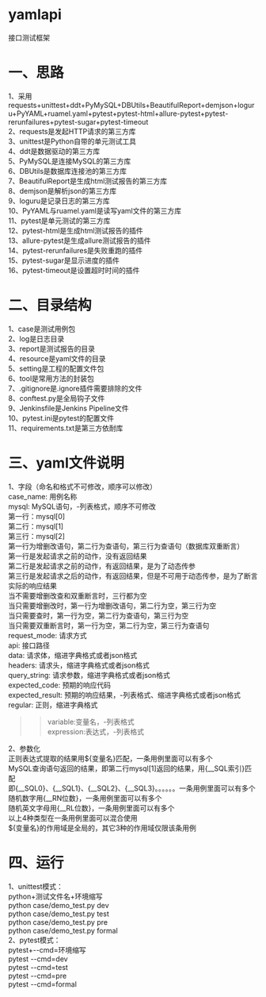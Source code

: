 # yamlapi  
接口测试框架  


# 一、思路         
1、采用requests+unittest+ddt+PyMySQL+DBUtils+BeautifulReport+demjson+loguru+PyYAML+ruamel.yaml+pytest+pytest-html+allure-pytest+pytest-rerunfailures+pytest-sugar+pytest-timeout  
2、requests是发起HTTP请求的第三方库  
3、unittest是Python自带的单元测试工具  
4、ddt是数据驱动的第三方库  
5、PyMySQL是连接MySQL的第三方库  
6、DBUtils是数据库连接池的第三方库  
7、BeautifulReport是生成html测试报告的第三方库  
8、demjson是解析json的第三方库  
9、loguru是记录日志的第三方库  
10、PyYAML与ruamel.yaml是读写yaml文件的第三方库  
11、pytest是单元测试的第三方库  
12、pytest-html是生成html测试报告的插件  
13、allure-pytest是生成allure测试报告的插件  
14、pytest-rerunfailures是失败重跑的插件   
15、pytest-sugar是显示进度的插件  
16、pytest-timeout是设置超时时间的插件  


# 二、目录结构    
1、case是测试用例包              
2、log是日志目录         
3、report是测试报告的目录       
4、resource是yaml文件的目录      
5、setting是工程的配置文件包            
6、tool是常用方法的封装包  
7、.gitignore是.ignore插件需要排除的文件  
8、conftest.py是全局钩子文件  
9、Jenkinsfile是Jenkins Pipeline文件  
10、pytest.ini是pytest的配置文件  
11、requirements.txt是第三方依耐库  


# 三、yaml文件说明  
1、字段（命名和格式不可修改，顺序可以修改）  
case_name: 用例名称  
mysql: MySQL语句，-列表格式，顺序不可修改  
第一行：mysql[0]  
第二行：mysql[1]  
第三行：mysql[2]  
第一行为增删改语句，第二行为查语句，第三行为查语句（数据库双重断言）  
第一行是发起请求之前的动作，没有返回结果  
第二行是发起请求之前的动作，有返回结果，是为了动态传参  
第三行是发起请求之后的动作，有返回结果，但是不可用于动态传参，是为了断言实际的响应结果  
当不需要增删改查和双重断言时，三行都为空  
当只需要增删改时，第一行为增删改语句，第二行为空，第三行为空  
当只需要查时，第一行为空，第二行为查语句，第三行为空  
当只需要双重断言时，第一行为空，第二行为空，第三行为查语句  
request_mode: 请求方式  
api: 接口路径    
data: 请求体，缩进字典格式或者json格式     
headers: 请求头，缩进字典格式或者json格式    
query_string: 请求参数，缩进字典格式或者json格式    
expected_code: 预期的响应代码    
expected_result: 预期的响应结果，-列表格式、缩进字典格式或者json格式  
regular: 正则，缩进字典格式  
>>variable:变量名，-列表格式  
>>expression:表达式，-列表格式  

2、参数化  
正则表达式提取的结果用${变量名}匹配，一条用例里面可以有多个  
MySQL查询语句返回的结果，即第二行mysql[1]返回的结果，用{__SQL索引}匹配  
即{__SQL0}、{__SQL1}、{__SQL2}、{__SQL3}。。。。。。一条用例里面可以有多个  
随机数字用{__RN位数}，一条用例里面可以有多个  
随机英文字母用{__RL位数}，一条用例里面可以有多个  
以上4种类型在一条用例里面可以混合使用  
${变量名}的作用域是全局的，其它3种的作用域仅限该条用例  


# 四、运行  
1、unittest模式：  
python+测试文件名+环境缩写  
python case/demo_test.py dev  
python case/demo_test.py test  
python case/demo_test.py pre  
python case/demo_test.py formal  
2、pytest模式：  
pytest+--cmd=环境缩写  
pytest --cmd=dev  
pytest --cmd=test  
pytest --cmd=pre  
pytest --cmd=formal  
